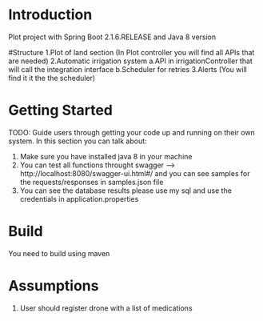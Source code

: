 # Introduction 
Plot project with Spring Boot 2.1.6.RELEASE and Java 8 version

#Structure
  1.Plot of land section (In Plot controller you will find all APIs that are needed)
  2.Automatic irrigation system 
    a.API in irrigationController that will call the integration interface
    b.Scheduler for retries
  3.Alerts (You will find it it the the scheduler)

# Getting Started
TODO: Guide users through getting your code up and running on their own system. In this section you can talk about:
1. Make sure you have installed java 8 in your machine
2. You can test all functions throught swagger --> http://localhost:8080/swagger-ui.html#/ and you can see samples for the requests/responses in samples.json file
3. You can see the database results please use my sql and use the credentials in application.properties
# Build 
You need to build using maven

# Assumptions
1. User should register drone with a list of medications




